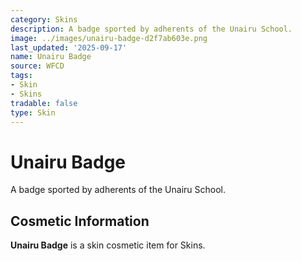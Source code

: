 ```yaml
---
category: Skins
description: A badge sported by adherents of the Unairu School.
image: ../images/unairu-badge-d2f7ab603e.png
last_updated: '2025-09-17'
name: Unairu Badge
source: WFCD
tags:
- Skin
- Skins
tradable: false
type: Skin
---
```


# Unairu Badge

A badge sported by adherents of the Unairu School.

## Cosmetic Information

**Unairu Badge** is a skin cosmetic item for Skins.

